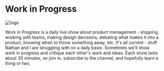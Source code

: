 # Work in Progress

![logo](https://cdn.rawgit.com/workinprogress/website-assets/809c0cf/images/logo.png)

Work in Progress is a daily live show about product management - shipping, working with teams, making design decisions, debating what makes it into a product, knowing when to throw something away, etc. It's all current - stuff Nathan and I are struggling with on a daily basis. Sometimes we'll show work in progress and critique each other's work and ideas. Each show lasts about 30 minutes, so join in, subscribe to the channel, and hopefully learn a thing or two.
